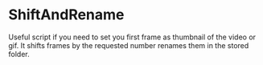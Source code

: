 # ShiftAndRename

Useful script if you need to set you first frame as thumbnail of the video or gif. It shifts frames by the requested number renames them in the stored folder.
